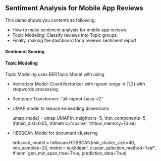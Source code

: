 ## Sentiment Analysis for Mobile App Reviews 

This demo shows you contents as following:
  * How to make sentiment analysis for mobile app reviews.
  * Topic Modeling: Classify reviews into Topic groups.
  * Finally, making the dashboard for a reviews sentiment report.

#### Sentiment Scoring


#### Topic Modeling

Topic Modeling uses BERTopic Model with using
  * Vectorizor Model: CountVectorizer with ngram range in (1,3) with stopwords processing.
  * Sentence Transformer: "all-mpnet-base-v2"
  * UMAP model to reduce embedding dimensions

    umap_model = umap.UMAP(n_neighbors=5,
    \t\tn_components=5,
    \t\tmin_dist=0.05,
    \t\tmetric='cosine',
    \t\tlow_memory=False)
                          
  * HBSSCAN Model for document clustering
  
     hdbscan_model = hdbscan.HDBSCAN(min_cluster_size=40,
                                     min_samples=20,
                                     metric='euclidean',
                                     cluster_selection_method='leaf',  #'eom'
                                     gen_min_span_tree=True,
                                     prediction_data=True)
